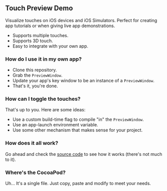 ## Touch Preview Demo

Visualize touches on iOS devices and iOS Simulators. Perfect for creating app tutorials or when giving live app demonstrations. 

* Supports multiple touches.
* Supports 3D touch.
* Easy to integrate with your own app.

### How do I use it in my own app?

* Clone this repository.
* Grab the `PreviewWindow`.
* Update your app's key window to be an instance of a `PreviewWindow`.
* That's it, you're done. 

### How can I toggle the touches?

That's up to you. Here are some ideas:

* Use a custom build-time flag to compile "in" the `PreviewWindow`.
* Use an app-launch environment variable.
* Use some other mechanism that makes sense for your project.

### How does it all work?

Go ahead and check the [source code](https://github.com/briancoyner/TouchPreview/blob/master/TouchPreview/PreviewWindow.swift) to see how it works (there's not much to it).

### Where's the CocoaPod? 

Uh... It's a single file. Just copy, paste and modify to meet your needs. 
